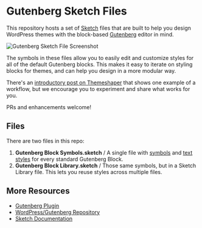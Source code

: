 # Gutenberg Sketch Files

This repository hosts a set of [Sketch](https://sketchapp.com) files that are built to help you design WordPress themes with the block-based [Gutenberg](https://github.com/WordPress/gutenberg/) editor in mind. 

![Gutenberg Sketch File Screenshot](https://themeshaper.files.wordpress.com/2018/03/gutenberg-sketch-file.jpg)

The symbols in these files allow you to easily edit and customize styles for all of the default Gutenberg blocks. This makes it easy to iterate on styling blocks for themes, and can help you design in a more modular way. 

There's an [introductory post on Themeshaper](https://themeshaper.com/2018/03/07/designing-gutenberg-block-driven-themes-with-sketch/) that shows one example of a workflow, but we encourage you to experiment and share what works for you.

PRs and enhancements welcome!

## Files

There are two files in this repo: 

1. **Gutenberg Block Symbols.sketch** / A single file with [symbols](https://sketchapp.com/docs/symbols/) and [text styles](https://sketchapp.com/docs/text/text-styles/) for every standard Gutenberg Block. 
2. **Gutenberg Block Library.sketch** / Those same symbols, but in a Sketch Library file. This lets you reuse styles across multiple files.

## More Resources

- [Gutenberg Plugin](https://wordpress.org/plugins/gutenberg/)
- [WordPress/Gutenberg Repository](https://github.com/WordPress/gutenberg)
- [Sketch Documentation](https://sketchapp.com/docs/)
